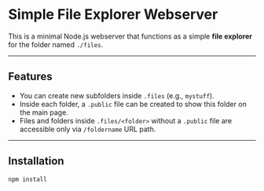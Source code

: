 # Simple File Explorer Webserver

This is a minimal Node.js webserver that functions as a simple **file explorer** for the folder named `./files`.

---

## Features

- You can create new subfolders inside `.files` (e.g., `mystuff`).
- Inside each folder, a `.public` file can be created to show this folder on the main page.
- Files and folders inside `.files/<folder>` without a  `.public` file are accessible only via `/foldername` URL path.

---

## Installation

```bash
npm install